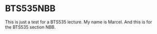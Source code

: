 # BTS535NBB

This is just a test for a BTS535 lecture. My name is Marcel. And this is for the BTS535 section NBB.
